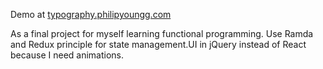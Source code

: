 Demo at [typography.philipyoungg.com](http://typography.philipyoungg.com)

As a final project for myself learning functional programming. Use Ramda and Redux principle for state management.UI in jQuery instead of React because I need animations.